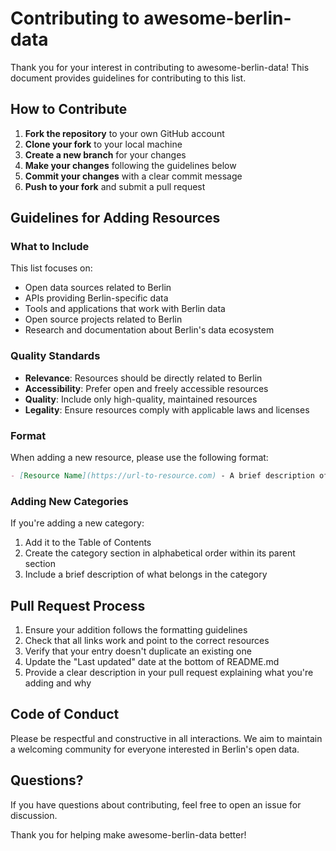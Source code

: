 # Contributing to awesome-berlin-data

Thank you for your interest in contributing to awesome-berlin-data! This document provides guidelines for contributing to this list.

## How to Contribute

1. **Fork the repository** to your own GitHub account
2. **Clone your fork** to your local machine
3. **Create a new branch** for your changes
4. **Make your changes** following the guidelines below
5. **Commit your changes** with a clear commit message
6. **Push to your fork** and submit a pull request

## Guidelines for Adding Resources

### What to Include

This list focuses on:
- Open data sources related to Berlin
- APIs providing Berlin-specific data
- Tools and applications that work with Berlin data
- Open source projects related to Berlin
- Research and documentation about Berlin's data ecosystem

### Quality Standards

- **Relevance**: Resources should be directly related to Berlin
- **Accessibility**: Prefer open and freely accessible resources
- **Quality**: Include only high-quality, maintained resources
- **Legality**: Ensure resources comply with applicable laws and licenses

### Format

When adding a new resource, please use the following format:

```markdown
- [Resource Name](https://url-to-resource.com) - A brief description of what this resource provides.
```

### Adding New Categories

If you're adding a new category:
1. Add it to the Table of Contents
2. Create the category section in alphabetical order within its parent section
3. Include a brief description of what belongs in the category

## Pull Request Process

1. Ensure your addition follows the formatting guidelines
2. Check that all links work and point to the correct resources
3. Verify that your entry doesn't duplicate an existing one
4. Update the "Last updated" date at the bottom of README.md
5. Provide a clear description in your pull request explaining what you're adding and why

## Code of Conduct

Please be respectful and constructive in all interactions. We aim to maintain a welcoming community for everyone interested in Berlin's open data.

## Questions?

If you have questions about contributing, feel free to open an issue for discussion.

Thank you for helping make awesome-berlin-data better!
